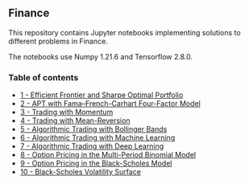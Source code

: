 ## Finance

This repository contains Jupyter notebooks implementing solutions to different problems in Finance. 

The notebooks use Numpy 1.21.6 and Tensorflow 2.8.0. 

### Table of contents

* [1 - Efficient Frontier and Sharpe Optimal Portfolio](https://github.com/bmarroc/finance/blob/main/1/1.ipynb)
* [2 - APT with Fama–French-Carhart Four-Factor Model](https://github.com/bmarroc/finance/blob/main/2/2.ipynb)
* [3 - Trading with Momentum](https://github.com/bmarroc/finance/blob/main/3/3.ipynb)
* [4 - Trading with Mean-Reversion](https://github.com/bmarroc/finance/blob/main/4/4.ipynb)
* [5 - Algorithmic Trading with Bollinger Bands](https://github.com/bmarroc/finance/blob/main/5/5.ipynb)
* [6 - Algorithmic Trading with Machine Learning](https://github.com/bmarroc/finance/blob/main/6/6.ipynb)
* [7 - Algorithmic Trading with Deep Learning](https://github.com/bmarroc/finance/blob/main/7/7.ipynb)
* [8 - Option Pricing in the Multi-Period Binomial Model](https://github.com/bmarroc/finance/blob/main/8/8.ipynb)
* [9 - Option Pricing in the Black-Scholes Model](https://github.com/bmarroc/finance/blob/main/9/9.ipynb)
* [10 - Black-Scholes Volatility Surface](https://github.com/bmarroc/finance/blob/main/10/10.ipynb)
